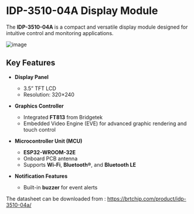 # IDP-3510-04A Display Module

The **IDP-3510-04A** is a compact and versatile display module designed for intuitive control and monitoring applications.

![image](https://github.com/user-attachments/assets/4929b98f-e366-4604-90ca-72989cc787c6)


## Key Features

- **Display Panel**  
  - 3.5” TFT LCD  
  - Resolution: 320×240  

- **Graphics Controller**  
  - Integrated **FT813** from Bridgetek  
  - Embedded Video Engine (EVE) for advanced graphic rendering and touch control

- **Microcontroller Unit (MCU)**  
  - **ESP32-WROOM-32E**  
  - Onboard PCB antenna  
  - Supports **Wi-Fi**, **Bluetooth®**, and **Bluetooth LE**

- **Notification Features**  
  - Built-in **buzzer** for event alerts  


The datasheet can be downloaded from : https://brtchip.com/product/idp-3510-04a/
